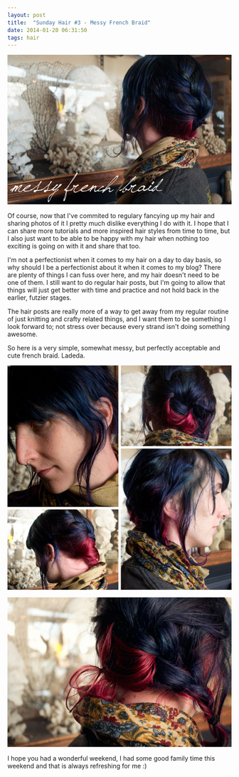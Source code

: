 ```yaml
---
layout: post
title:  "Sunday Hair #3 - Messy French Braid"
date: 2014-01-20 06:31:50
tags: hair
---
```


![messy-french-braid-short-hair](/uploads/2014/01/messy-french-braid-short-hair.jpg)

Of course, now that I've commited to regulary fancying up my hair and sharing photos of it I pretty much dislike everything I do with it. I hope that I can share more tutorials and more inspired hair styles from time to time, but I also just want to be able to be happy with my hair when nothing too exciting is going on with it and share that too.

I'm not a perfectionist when it comes to my hair on a day to day basis, so why should I be a perfectionist about it when it comes to my blog? There are plenty of things I can fuss over here, and my hair doesn't need to be one of them. I still want to do regular hair posts, but I'm going to allow that things will just get better with time and practice and not hold back in the earlier, futzier stages.

The hair posts are really more of a way to get away from my regular routine of just knitting and crafty related things, and I want them to be something I look forward to; not stress over because every strand isn't doing something awesome.

So here is a very simple, somewhat messy, but perfectly acceptable and cute french braid. Ladeda.

![short-hair-french-braid](/uploads/2014/01/short-hair-french-braid.jpg)

![french-braid](/uploads/2014/01/french-braid.jpg)

I hope you had a wonderful weekend, I had some good family time this weekend and that is always refreshing for me :)
